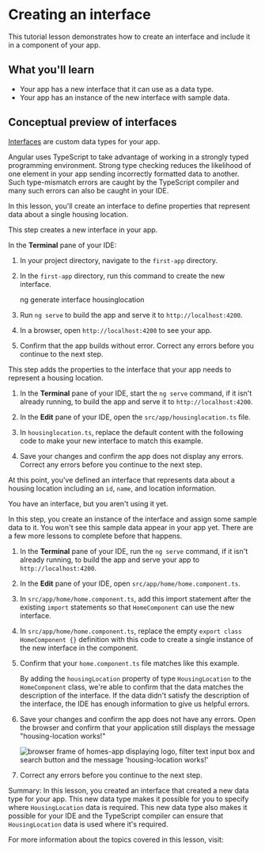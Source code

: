 # Creating an interface

This tutorial lesson demonstrates how to create an interface and include it in a component of your app.

<docs-video src="https://www.youtube.com/embed/eM3zi_n7lNs?si=YkFSeUeV8Ixtz8pm"/>

## What you'll learn

* Your app has a new interface that it can use as a data type.
* Your app has an instance of the new interface with sample data.

## Conceptual preview of interfaces

[Interfaces](https://www.typescriptlang.org/docs/handbook/interfaces.html) are custom data types for your app.

Angular uses TypeScript to take advantage of working in a strongly typed programming environment.
Strong type checking reduces the likelihood of one element in your app sending incorrectly formatted data to another.
Such type-mismatch errors are caught by the TypeScript compiler and many such errors can also be caught in your IDE.

In this lesson, you'll create an interface to define properties that represent data about a single housing location.

<docs-workflow>

<docs-step title="Create a new Angular interface">
This step creates a new interface in your app.

In the **Terminal** pane of your IDE:

1. In your project directory, navigate to the `first-app` directory.
1. In the `first-app` directory, run this command to create the new interface.

    <docs-code language="shell">

    ng generate interface housinglocation

    </docs-code>

1. Run `ng serve` to build the app and serve it to `http://localhost:4200`.
1. In a browser, open `http://localhost:4200` to see your app.
1. Confirm that the app builds without error.
    Correct any errors before you continue to the next step.
</docs-step>

<docs-step title="Add properties to the new interface">
This step adds the properties to the interface that your app needs to represent a housing location.

1. In the **Terminal** pane of your IDE, start the `ng serve` command, if it isn't already running, to build the app and serve it to `http://localhost:4200`.
1. In the **Edit** pane of your IDE, open the `src/app/housinglocation.ts` file.
1. In `housinglocation.ts`, replace the default content with the following code to make your new interface to match this example.

    <docs-code header="Update src/app/housinglocation.ts to match this code" path="adev/src/content/tutorials/first-app/steps/05-inputs/src/app/housinglocation.ts"/>

1. Save your changes and confirm the app does not display any errors. Correct any errors before you continue to the next step.

At this point, you've defined an interface that represents data about a housing location including an `id`, `name`, and location information.
</docs-step>

<docs-step title="Create a test house for your app">
You have an interface, but you aren't using it yet.

In this step, you create an instance of the interface and assign some sample data to it.
You won't see this sample data appear in your app yet.
There are a few more lessons to complete before that happens.

1. In the **Terminal** pane of your IDE, run the `ng serve` command, if it isn't already running, to build the app and serve your app to `http://localhost:4200`.
1. In the **Edit** pane of your IDE, open `src/app/home/home.component.ts`.
1. In `src/app/home/home.component.ts`, add this import statement after the existing `import` statements so that `HomeComponent` can use the new interface.

    <docs-code header="Import HomeComponent in src/app/home/home.component.ts" path="adev/src/content/tutorials/first-app/steps/05-inputs/src/app/home/home.component.ts" visibleLines="[4]"/>

1. In `src/app/home/home.component.ts`, replace the empty `export class HomeComponent {}` definition with this code to create a single instance of the new interface in the component.

    <docs-code header="Add sample data to src/app/home/home.component.ts" path="adev/src/content/tutorials/first-app/steps/05-inputs/src/app/home/home.component.ts" visibleLines="[27,38]"/>

1. Confirm that your `home.component.ts` file matches like this example.

    <docs-code header="src/app/home/home.component.ts" path="adev/src/content/tutorials/first-app/steps/05-inputs/src/app/home/home.component.ts"/>

    By adding the `housingLocation` property of type `HousingLocation` to the `HomeComponent` class, we're able to confirm that the data matches the description of the interface. If the data didn't satisfy the description of the interface, the IDE has enough information to give us helpful errors.

1. Save your changes and confirm the app does not have any errors. Open the browser and confirm that your application still displays the message "housing-location works!"

    <img alt="browser frame of homes-app displaying logo, filter text input box and search button and the message 'housing-location works!'" src="assets/content/images/tutorials/first-app/homes-app-lesson-03-step-2.png">

1. Correct any errors before you continue to the next step.
</docs-step>

</docs-workflow>

Summary: In this lesson, you created an interface that created a new data type for your app.
This new data type makes it possible for you to specify where `HousingLocation` data is required.
This new data type also makes it possible for your IDE and the TypeScript compiler can ensure that `HousingLocation` data is used where it's required.

For more information about the topics covered in this lesson, visit:

<docs-pill-row>
  <docs-pill href="cli/generate#interface-command" title="ng generate interface"/>
  <docs-pill href="cli/generate" title="ng generate"/>
</docs-pill-row>
